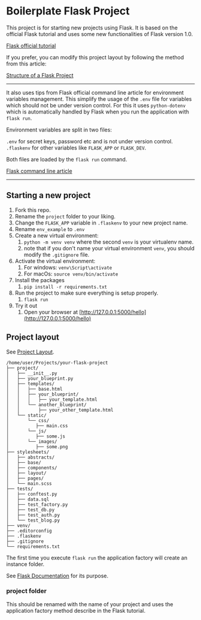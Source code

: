 # Boilerplate Flask Project

This project is for starting new projects using Flask. It is based on the official Flask tutorial and uses some new functionalities of Flask version 1.0.

[Flask official tutorial](http://flask.pocoo.org/docs/1.0/tutorial/)

If you prefer, you can modify this project layout by following the method from this article:

[Structure of a Flask Project](https://lepture.com/en/2018/structure-of-a-flask-project)

---

It also uses tips from Flask official command line article for environment variables management. This simplify the usage of the `.env` file for variables which should not be under version control. For this it uses `python-dotenv` which is automatically handled by Flask when you run the application with `flask run`.

Environment variables are split in two files:

`.env` for secret keys, password etc and is not under version control.
`.flaskenv` for other variables like `FLASK_APP` or `FLASK_DEV`.

Both files are loaded by the `flask run` command.

[Flask command line article](http://flask.pocoo.org/docs/1.0/cli/)

---

## Starting a new project

1. Fork this repo.
2. Rename the `project` folder to your liking.
3. Change the `FLASK_APP` variable in `.flaskenv` to your new project name.
4. Rename `env_example` to `.env`
5. Create a new virtual environment:
   1. `python -m venv venv` where the second `venv` is your virtualenv name.
   2. note that if you don't name your virtual environment `venv`, you should modify the `.gitignore` file.
6. Activate the virtual environment:
   1. For windows: `venv\Script\activate`
   2. For macOs: `source venv/bin/activate`
7. Install the packages
   1. `pip install -r requirements.txt`
8. Run the project to make sure everything is setup properly.
   1. `flask run`
9. Try it out
   1.  Open your browser at [http://127.0.0.1:5000/hello](http://127.0.0.1:5000/hello)



## Project layout

See [Project Layout](http://flask.pocoo.org/docs/1.0/tutorial/layout/).

```
/home/user/Projects/your-flask-project
├── project/
│   ├── __init__.py
│   ├── your_blueprint.py
│   ├── templates/
│   │   ├── base.html
│   │   ├── your_blueprint/
│   │   │   ├── your_template.html
│   │   └── another_blueprint/
│   │       ├── your_other_template.html
│   └── static/
│       └── css/
│          ├── main.css
│       └── js/
│          ├── some.js
│       └── images/
│          ├── some.png
├── stylesheets/
│   ├── abstracts/
│   ├── base/
│   ├── components/
│   ├── layout/
│   ├── pages/
│   └── main.scss
├── tests/
│   ├── conftest.py
│   ├── data.sql
│   ├── test_factory.py
│   ├── test_db.py
│   ├── test_auth.py
│   └── test_blog.py
├── venv/
├── .editorconfig
├── .flaskenv
├── .gitignore
└── requirements.txt
```

The first time you execute `flask run` the application factory will create an instance folder.

See [Flask Documentation](http://flask.pocoo.org/docs/1.0/config/?highlight=instance#instance-folders) for its purpose.


### project folder

This should be renamed with the name of your project and uses the application factory method describe in the Flask tutorial.

